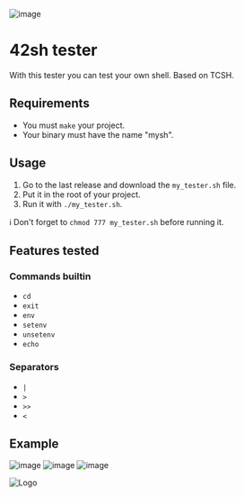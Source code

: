 ![image](https://img.shields.io/badge/Test%20Count-110-blue)
# 42sh tester
With this tester you can test your own shell.
Based on TCSH.

## Requirements
- You must `make` your project.
- Your binary must have the name "mysh".

## Usage
1. Go to the last release and download the `my_tester.sh` file.
2. Put it in the root of your project.
3. Run it with `./my_tester.sh`.

:information_source: Don't forget to `chmod 777 my_tester.sh` before running it.

## Features tested
### Commands builtin
- `cd`
- `exit`
- `env`
- `setenv`
- `unsetenv`
- `echo`

### Separators
- `|`
- `>`
- `>>`
- `<`

## Example
![image](https://user-images.githubusercontent.com/114762819/228669523-c267f9db-482f-4a7e-bbda-314240a4a23b.png)
![image](https://user-images.githubusercontent.com/114762819/228669619-93e74d4d-d492-4add-9a64-5656182e360f.png)
![image](https://user-images.githubusercontent.com/114762819/228669668-ac1f446c-84f2-416b-bf55-4f44614fe42d.png)


![Logo](https://newsroom.ionis-group.com/wp-content/uploads/2021/10/EPITECH-TECHNOLOGY-QUADRI-2021.png)

